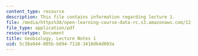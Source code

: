 ```yaml
---
content_type: resource
description: This file contains information regarding lecture 1.
file: /media/https%3A/open-learning-course-data-rc.s3.amazonaws.com/12-007-geobiology-spring-2013/5c38a944005bb69471183418d64d093a_MIT12_007S13_Lec1.pdf
file_type: application/pdf
resourcetype: Document
title: Geobiology, Lecture Notes 1
uid: 5c38a944-005b-b694-7118-3418d64d093a
---
```

